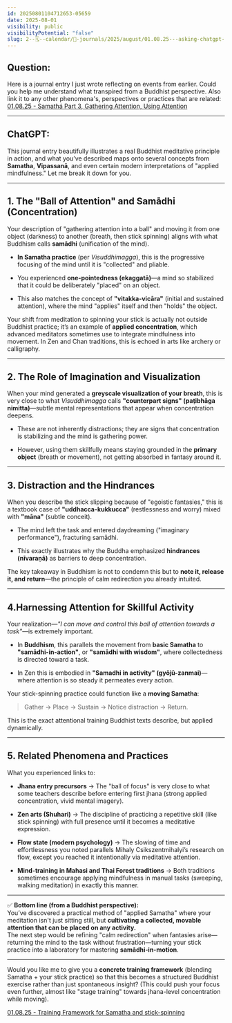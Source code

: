 ```yaml
---
id: 20250801104712653-05659
date: 2025-08-01
visibility: public
visibilityPotential: "false"
slug: 2--🗓️--calendar/📘-journals/2025/august/01.08.25---asking-chatgpt-to-give-a-buddhist-interpretation-for-this-reflection
---
```

## Question:

Here is a journal entry I just wrote reflecting on events from earlier. Could you help me understand what transpired from a Buddhist perspective. Also link it to any other phenomena's, perspectives or practices that are related: [01.08.25 - Samathá Part 3, Gathering Attention, Using Attention](/2--🗓️--Calendar/📘-Journals/2025/August/01.08.25---Samathá-Part-3,-Gathering-Attention,-Using-Attention)


---
## ChatGPT:


This journal entry beautifully illustrates a real Buddhist meditative principle in action, and what you’ve described maps onto several concepts from **Samatha**, **Vipassanā**, and even certain modern interpretations of "applied mindfulness." Let me break it down for you.

---

## 1. The "Ball of Attention" and Samādhi (Concentration)

Your description of "gathering attention into a ball" and moving it from one object (darkness) to another (breath, then stick spinning) aligns with what Buddhism calls **samādhi** (unification of the mind).

- **In Samatha practice** (per _Visuddhimagga_), this is the progressive focusing of the mind until it is "collected" and pliable.
    
- You experienced **one-pointedness (ekaggatā)**—a mind so stabilized that it could be deliberately "placed" on an object.
    
- This also matches the concept of **"vitakka-vicāra"** (initial and sustained attention), where the mind "applies" itself and then "holds" the object.
    

Your shift from meditation to spinning your stick is actually not outside Buddhist practice; it’s an example of **applied concentration**, which advanced meditators sometimes use to integrate mindfulness into movement. In Zen and Chan traditions, this is echoed in arts like archery or calligraphy.

---

## 2. The Role of Imagination and Visualization

When your mind generated a **greyscale visualization of your breath**, this is very close to what _Visuddhimagga_ calls **"counterpart signs" (paṭibhāga nimitta)**—subtle mental representations that appear when concentration deepens.

- These are not inherently distractions; they are signs that concentration is stabilizing and the mind is gathering power.
    
- However, using them skillfully means staying grounded in the **primary object** (breath or movement), not getting absorbed in fantasy around it.
    

---

## 3. Distraction and the Hindrances

When you describe the stick slipping because of "egoistic fantasies," this is a textbook case of **"uddhacca-kukkucca"** (restlessness and worry) mixed with **"māna"** (subtle conceit).

- The mind left the task and entered daydreaming ("imaginary performance"), fracturing samādhi.
    
- This exactly illustrates why the Buddha emphasized **hindrances (nīvaraṇā)** as barriers to deep concentration.
    

The key takeaway in Buddhism is not to condemn this but to **note it, release it, and return**—the principle of calm redirection you already intuited.

---

## 4.Harnessing Attention for Skillful Activity

Your realization—_"I can move and control this ball of attention towards a task"_—is extremely important.

- In **Buddhism**, this parallels the movement from **basic Samatha** to **"samādhi-in-action"**, or **"samādhi with wisdom"**, where collectedness is directed toward a task.
    
- In Zen this is embodied in **"Samadhi in activity" (gyōjū-zanmai)**—where attention is so steady it permeates every action.
    

Your stick-spinning practice could function like a **moving Samatha**:

> Gather → Place → Sustain → Notice distraction → Return.

This is the exact attentional training Buddhist texts describe, but applied dynamically.

---

## 5. Related Phenomena and Practices

What you experienced links to:

- **Jhana entry precursors** → The "ball of focus" is very close to what some teachers describe before entering first jhana (strong applied concentration, vivid mental imagery).
    
- **Zen arts (Shuhari)** → The discipline of practicing a repetitive skill (like stick spinning) with full presence until it becomes a meditative expression.
    
- **Flow state (modern psychology)** → The slowing of time and effortlessness you noted parallels Mihaly Csikszentmihalyi’s research on flow, except you reached it intentionally via meditative attention.
    
- **Mind-training in Mahasi and Thai Forest traditions** → Both traditions sometimes encourage applying mindfulness in manual tasks (sweeping, walking meditation) in exactly this manner.
    

---

✅ **Bottom line (from a Buddhist perspective):**  
You’ve discovered a practical method of "applied Samatha" where your meditation isn't just sitting still, but **cultivating a collected, movable attention that can be placed on any activity.**  
The next step would be refining "calm redirection" when fantasies arise—returning the mind to the task without frustration—turning your stick practice into a laboratory for mastering **samādhi-in-motion**.

---

Would you like me to give you a **concrete training framework** (blending Samatha + your stick practice) so that this becomes a structured Buddhist exercise rather than just spontaneous insight? (This could push your focus even further, almost like "stage training" towards jhana-level concentration while moving).

[01.08.25 - Training Framework for Samatha and stick-spinning](/2--🗓️--Calendar/📘-Journals/2025/August/01.08.25---Training-Framework-for-Samatha-and-stick-spinning)

